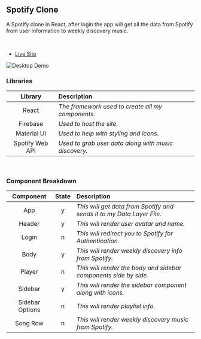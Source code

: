 ## Spotify Clone

A Spotify clone in React, after login the app will get all the data from Spotify from user information to weekly discovery music.


<br>

- [Live Site](https://spotify-clone-3756f.web.app/)

![Desktop Demo](https://res.cloudinary.com/anthony-dev/image/upload/v1602348995/Screen_Shot_2020-10-10_at_12.55.33_PM_gtpdna.png)


### Libraries

|     Library      | Description                                |
| :--------------: | :----------------------------------------- |
|   React    | _The framework used to create all my components._ |
|   Firebase   | _Used to host the site._ |
|   Material UI   | _Used to help with styling and icons._ |
|   Spotify Web API   | _Used to grab user data along with music discovery._ |

<br>

### Component Breakdown

|  Component   | State | Description                                                      |
| :----------: | :---: | :--------------------------------------------------------------- |
|    App       |   y   | _This will get data from Spotify and sends it to my Data Layer File._ |
|    Header    |   y   | _This will render user avatar and name._ |
|    Login     |   n   | _This will redirect you to Spotify for Authentication._ |
|    Body      |   y   | _This will render weekly discovery info from Spotify._ |
|    Player    |   n   | _This will render the body and sidebar components side by side._ |
|    Sidebar   |   y   | _This will render the sidebar component along with icons._ |
|    Sidebar Options      |   n   | _This will render playlist info._ |
|    Song Row      |   n   | _This will render weekly discovery music from Spotify._ |